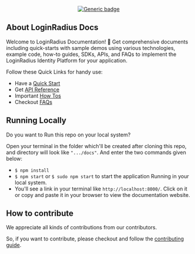 <div align="center">

[![Generic badge](https://img.shields.io/badge/docs-passing-blue.svg)](https://www.loginradius.com/docs/developer/)

</div>


## About LoginRadius Docs

Welcome to LoginRadius Documentation! 👋 Get comprehensive documents including quick-starts with sample demos using various technologies, example code, how-to guides, SDKs, APIs, and FAQs to implement the LoginRadius Identity Platform for your application.

Follow these Quick Links for handy use:
- Have a [Quick Start](https://www.loginradius.com/docs/developer/)
- Get [API Reference](https://www.loginradius.com/docs/developer/api/)
- Important [How Tos](https://www.loginradius.com/docs/developer/howto/dashboard-setup/)
- Checkout [FAQs](https://www.loginradius.com/docs/developer/faq/api-credentials/)


## Running Locally

Do you want to Run this repo on your local system?

Open your terminal in the folder which'll be created after cloning this repo, and directory will look like `".../docs"`. And enter the two commands given below:

- `$ npm install`
- `$ npm start` or `$ sudo npm start` to start the application Running in your local system.
-  You'll see a link in your terminal like `http://localhost:8000/`. Click on it or copy and paste it in your browser to view the documentation website.


## How to contribute

We appreciate all kinds of contributions from our contributors.

So, if you want to contribute, please checkout and follow the [contributing guide](CONTRIBUTING.MD).
